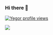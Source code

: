 ### Hi there 👋


[![Yegor profile views](https://u8views.com/api/v1/github/profiles/30467268/views/day-week-month-total-count.svg)](https://u8views.com/github/Yegrii)

<a href="https://u8views.com/github/Yegrii"><img src="https://u8views.com/api/v1/github/profiles/30467268/views/day-week-month-total-count.svg"></a>
<!--
**Yegrii/Yegrii** is a ✨ _special_ ✨ repository because its `README.md` (this file) appears on your GitHub profile.

Here are some ideas to get you started:

- 🔭 I’m currently working on ...
- 🌱 I’m currently learning ...
- 👯 I’m looking to collaborate on ...
- 🤔 I’m looking for help with ...
- 💬 Ask me about ...
- 📫 How to reach me: ...
- 😄 Pronouns: ...
- ⚡ Fun fact: ...
-->

